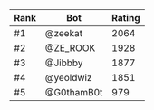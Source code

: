 Rank|Bot|Rating
---|---|---
#1|@zeekat|2064
#2|@ZE_ROOK|1928
#3|@Jibbby|1877
#4|@yeoldwiz|1851
#5|@G0thamB0t|979
